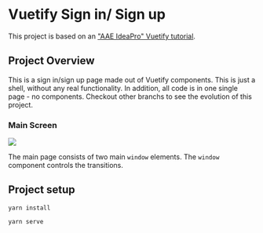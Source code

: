 # Vuetify Sign in/ Sign up
This project is based on an ["AAE IdeaPro" Vuetify tutorial](https://www.youtube.com/watch?v=XPOyEUpMGPQ).

## Project Overview

This is a sign in/sign up page made out of Vuetify components. This is just a shell, without any real functionality. In addition, all code is in one single page - no components. Checkout other branchs to see the evolution of this project.

### Main Screen

<img src="./pics/MainPage.gif" />

The main page consists of two main `window` elements. The `window` component controls the transitions.

## Project setup
```
yarn install
```

```
yarn serve
```
